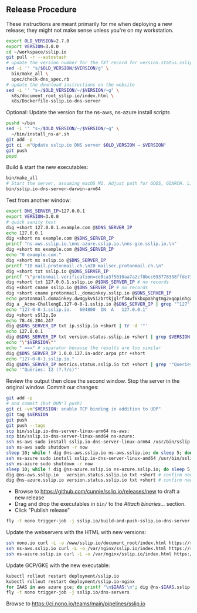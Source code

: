 ## Release Procedure

These instructions are meant primarily for me when deploying a new release;
they might not make sense unless you're on my workstation.

```bash
export OLD_VERSION=2.7.0
export VERSION=3.0.0
cd ~/workspace/sslip.io
git pull -r --autostash
# update the version number for the TXT record for version.status.sslip.io
sed -i '' "s/$OLD_VERSION/$VERSION/g" \
  bin/make_all \
  spec/check-dns_spec.rb
# update the download instructions on the website
sed -i '' "s~/$OLD_VERSION/~/$VERSION/~g" \
  k8s/document_root_sslip.io/index.html \
  k8s/Dockerfile-sslip.io-dns-server
```
Optional: Update the version for the ns-aws, ns-azure install scripts
```bash
pushd ~/bin
sed -i '' "s~/$OLD_VERSION/~/$VERSION/~g" \
  ~/bin/install_ns-a*.sh
git add -p
git ci -m"Update sslip.io DNS server $OLD_VERSION → $VERSION"
git push
popd
```
Build & start the new executables:
```bash
bin/make_all
# Start the server, assuming macOS M1. Adjust path for GOOS, GOARCH. Linux requires `sudo`
bin/sslip.io-dns-server-darwin-arm64
```
Test from another window:
```bash
export DNS_SERVER_IP=127.0.0.1
export VERSION=3.0.0
# quick sanity test
dig +short 127.0.0.1.example.com @$DNS_SERVER_IP
echo 127.0.0.1
dig +short ns example.com @$DNS_SERVER_IP
printf "ns-aws.sslip.io.\nns-azure.sslip.io.\nns-gce.sslip.io.\n"
dig +short mx example.com @$DNS_SERVER_IP
echo "0 example.com."
dig +short mx sslip.io @$DNS_SERVER_IP
printf "10 mail.protonmail.ch.\n20 mailsec.protonmail.ch.\n"
dig +short txt sslip.io @$DNS_SERVER_IP
printf "\"protonmail-verification=ce0ca3f5010aa7a2cf8bcc693778338ffde73e26\"\n\"v=spf1 include:_spf.protonmail.ch mx ~all\"\n"
dig +short txt 127.0.0.1.sslip.io @$DNS_SERVER_IP # no records
dig +short cname sslip.io @$DNS_SERVER_IP # no records
dig +short cname protonmail._domainkey.sslip.io @$DNS_SERVER_IP
echo protonmail.domainkey.dw4gykv5i2brtkjglrf34wf6kbxpa5hgtmg2xqopinhgxn5axo73a.domains.proton.ch.
dig a _Acme-ChallengE.127-0-0-1.sslip.io @$DNS_SERVER_IP | grep "^127"
echo "127-0-0-1.sslip.io.	604800	IN	A	127.0.0.1"
dig +short sSlIp.Io
echo 78.46.204.247
dig @$DNS_SERVER_IP txt ip.sslip.io +short | tr -d '"'
echo 127.0.0.1
dig @$DNS_SERVER_IP txt version.status.sslip.io +short | grep $VERSION
echo "\"$VERSION\""
echo " ===" # separator because the results are too similar
dig @$DNS_SERVER_IP 1.0.0.127.in-addr.arpa ptr +short
echo "127-0-0-1.sslip.io."
dig @$DNS_SERVER_IP metrics.status.sslip.io txt +short | grep '"Queries: '
echo '"Queries: 12 (?.?/s)"'
```
Review the output then close the second window. Stop the server in the
original window. Commit our changes:
```bash
git add -p
# and commit (but DON'T push)
git ci -vm"$VERSION: enable TCP binding in addition to UDP"
git tag $VERSION
git push
git push --tags
scp bin/sslip.io-dns-server-linux-arm64 ns-aws:
scp bin/sslip.io-dns-server-linux-amd64 ns-azure:
ssh ns-aws sudo install sslip.io-dns-server-linux-arm64 /usr/bin/sslip.io-dns-server
ssh ns-aws sudo shutdown -r now
sleep 10; while ! dig @ns-aws.sslip.io ns-aws.sslip.io; do sleep 5; done # wait until it's back up before rebooting ns-azure
ssh ns-azure sudo install sslip.io-dns-server-linux-amd64 /usr/bin/sslip.io-dns-server
ssh ns-azure sudo shutdown -r now
sleep 10; while ! dig @ns-azure.sslip.io ns-azure.sslip.io; do sleep 5; done # wait until it's back up before rebooting ns-azure
dig @ns-aws.sslip.io   version.status.sslip.io txt +short # confirm new version
dig @ns-azure.sslip.io version.status.sslip.io txt +short # confirm new version
```
- Browse to <https://github.com/cunnie/sslip.io/releases/new> to draft a new release
- Drag and drop the executables in `bin/` to the _Attach binaries..._ section.
- Click "Publish release"
```bash
fly -t nono trigger-job -j sslip.io/build-and-push-sslip.io-dns-server
```
Update the webservers with the HTML with new versions:
```bash
ssh nono.io curl -L -o /www/sslip.io/document_root/index.html https://raw.githubusercontent.com/cunnie/sslip.io/main/k8s/document_root_sslip.io/index.html
ssh ns-aws.sslip.io curl -L -o /var/nginx/sslip.io/index.html https://raw.githubusercontent.com/cunnie/sslip.io/main/k8s/document_root_sslip.io/index.html
ssh ns-azure.sslip.io curl -L -o /var/nginx/sslip.io/index.html https://raw.githubusercontent.com/cunnie/sslip.io/main/k8s/document_root_sslip.io/index.html
```
Update GCP/GKE with the new executable:
```bash
kubectl rollout restart deployment/sslip.io
kubectl rollout restart deployment/sslip.io-nginx
for IAAS in aws azure gce; do printf "\n$IAAS:\n"; dig @ns-$IAAS.sslip.io version.status.sslip.io txt +short; done
fly -t nono trigger-job -j sslip.io/dns-servers
```
Browse to <https://ci.nono.io/teams/main/pipelines/sslip.io>
